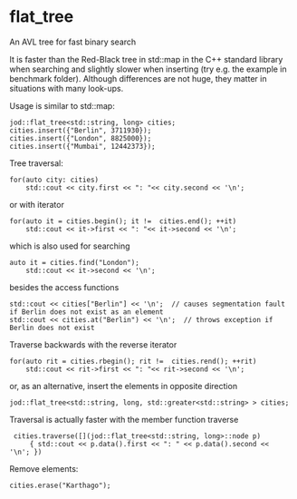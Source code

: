 # flat_tree
An AVL tree for fast binary search

It is faster than the Red-Black tree in std::map in the C++ standard library when searching and slightly slower when inserting (try e.g. the example in benchmark folder). Although differences are not huge, they matter in situations with many look-ups.

Usage is similar to std::map:

```
jod::flat_tree<std::string, long> cities;                                                             
cities.insert({"Berlin", 3711930});                                                                       
cities.insert({"London", 8825000});                                                                       
cities.insert({"Mumbai", 12442373});
```

Tree traversal:
```
for(auto city: cities)                                                                                    
    std::cout << city.first << ": "<< city.second << '\n';                                                
```

or with iterator
```
for(auto it = cities.begin(); it !=  cities.end(); ++it)                                                  
    std::cout << it->first << ": "<< it->second << '\n';                                                  
```

which is also used for searching
```
auto it = cities.find("London");                                                                          
    std::cout << it->second << '\n';
```
besides the access functions
```
std::cout << cities["Berlin"] << '\n';  // causes segmentation fault if Berlin does not exist as an element
std::cout << cities.at("Berlin") << '\n';  // throws exception if Berlin does not exist
```

Traverse backwards with the reverse iterator
```
for(auto rit = cities.rbegin(); rit !=  cities.rend(); ++rit)                                             
    std::cout << rit->first << ": "<< rit->second << '\n';                                                
```                                                                                                           
 
 or, as an alternative, insert the elements in opposite direction
```                                                                                                        
jod::flat_tree<std::string, long, std::greater<std::string> > cities;

```
Traversal is actually faster with the member function traverse
```
 cities.traverse([](jod::flat_tree<std::string, long>::node p)
     { std::cout << p.data().first << ": " << p.data().second <<  '\n'; })

```
Remove elements:
```
cities.erase("Karthago");
```
